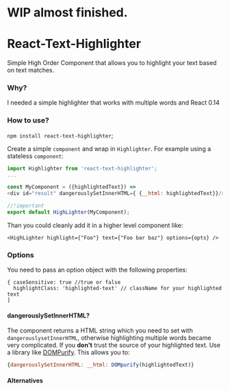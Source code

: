 # WIP almost finished.


# React-Text-Highlighter

Simple High Order Component that allows you to highlight your text based on text matches.

### Why?

I needed a simple highlighter that works with multiple words and React 0.14

### How to use?

`npm install react-text-highlighter`;

Create a simple `component` and wrap in `Highlighter`. For example using a stateless `component`:
```js
import Highlighter from 'react-text-highlighter';
...

const MyComponent = ({highlightedText}) =>
<div id="result" dangerouslySetInnerHTML={ {__html: highlightedText}}/>;

//!important
export default HighLighter(MyComponent);
```
Than you could cleanly add it in a higher level component like:
```
<HighLighter highlight={"Foo"} text={"Foo bar baz"} options={opts} />
```

### Options
You need to pass an option object with the following properties:
```
{ caseSensitive: true //true or false
  highlightClass: 'highlighted-text' // className for your highlighted text
]
```

#### dangerouslySetInnerHTML?

The component returns a HTML string which you need to set with `dangerouslysetInnerHTML`, otherwise highlighting multiple words
became very complicated. If you **don't** trust the source of your highlighted text. Use a library like [DOMPurify](https://github.com/cure53/DOMPurify). This
allows you to:

```js
{dangerouslySetInnerHTML: __html: DOMpurify(highlightedText)}
```

#### Alternatives